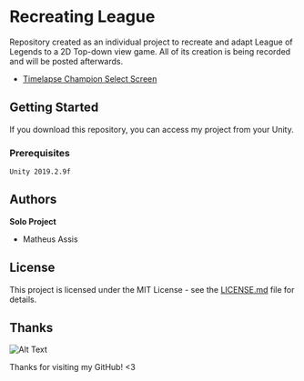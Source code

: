 # Recreating League
Repository created as an individual project to recreate and adapt League of Legends to a 2D Top-down view game. All of its creation is being recorded and will be posted afterwards.

- [Timelapse Champion Select Screen](https://www.linkedin.com/feed/update/urn:li:activity:6622481490976534528/)

## Getting Started

If you download this repository, you can access my project from your Unity.

### Prerequisites

```
Unity 2019.2.9f
```

## Authors

**Solo Project**
* Matheus Assis

## License

This project is licensed under the MIT License - see the [LICENSE.md](LICENSE.md) file for details.

## Thanks

![Alt Text](https://media.giphy.com/media/vFKqnCdLPNOKc/giphy.gif)

Thanks for visiting my GitHub! <3

